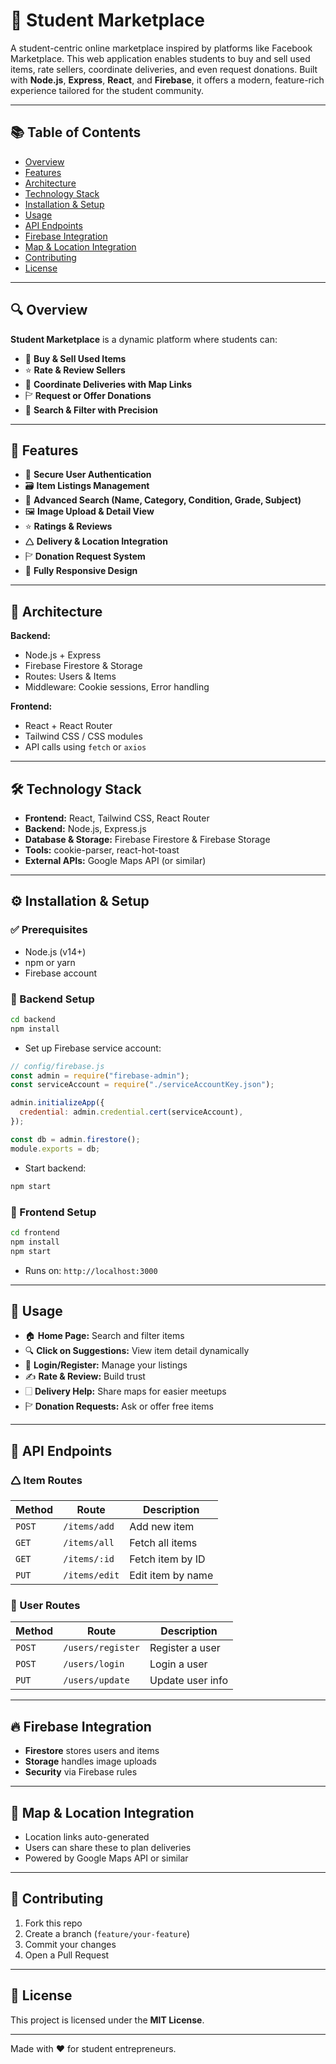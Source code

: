 # 🌟 Student Marketplace

A student-centric online marketplace inspired by platforms like Facebook Marketplace. This web application enables students to buy and sell used items, rate sellers, coordinate deliveries, and even request donations. Built with **Node.js**, **Express**, **React**, and **Firebase**, it offers a modern, feature-rich experience tailored for the student community.

---

## 📚 Table of Contents

- [Overview](#-overview)
- [Features](#-features)
- [Architecture](#-architecture)
- [Technology Stack](#-technology-stack)
- [Installation & Setup](#-installation--setup)
- [Usage](#-usage)
- [API Endpoints](#-api-endpoints)
- [Firebase Integration](#-firebase-integration)
- [Map & Location Integration](#-map--location-integration)
- [Contributing](#-contributing)
- [License](#-license)

---

## 🔍 Overview

**Student Marketplace** is a dynamic platform where students can:

- 🛒 **Buy & Sell Used Items**
- ⭐ **Rate & Review Sellers**
- 📍 **Coordinate Deliveries with Map Links**
- 🏱 **Request or Offer Donations**
- 🔎 **Search & Filter with Precision**

---

## 🚀 Features

- 🔐 **Secure User Authentication**
- 🗃 **Item Listings Management**
- 🧠 **Advanced Search (Name, Category, Condition, Grade, Subject)**
- 🖼 **Image Upload & Detail View**
- ⭐ **Ratings & Reviews**
- 🛆 **Delivery & Location Integration**
- 🏱 **Donation Request System**
- 📱 **Fully Responsive Design**

---

## 🏧 Architecture

**Backend:**
- Node.js + Express
- Firebase Firestore & Storage
- Routes: Users & Items
- Middleware: Cookie sessions, Error handling

**Frontend:**
- React + React Router
- Tailwind CSS / CSS modules
- API calls using `fetch` or `axios`

---

## 🛠 Technology Stack

- **Frontend:** React, Tailwind CSS, React Router
- **Backend:** Node.js, Express.js
- **Database & Storage:** Firebase Firestore & Firebase Storage
- **Tools:** cookie-parser, react-hot-toast
- **External APIs:** Google Maps API (or similar)

---

## ⚙ Installation & Setup

### ✅ Prerequisites

- Node.js (v14+)
- npm or yarn
- Firebase account

### 🔧 Backend Setup

```bash
cd backend
npm install
```

- Set up Firebase service account:
```js
// config/firebase.js
const admin = require("firebase-admin");
const serviceAccount = require("./serviceAccountKey.json");

admin.initializeApp({
  credential: admin.credential.cert(serviceAccount),
});

const db = admin.firestore();
module.exports = db;
```

- Start backend:
```bash
npm start
```

### 🎨 Frontend Setup

```bash
cd frontend
npm install
npm start
```

- Runs on: `http://localhost:3000`

---

## 📖 Usage

- 🏠 **Home Page:** Search and filter items
- 🔍 **Click on Suggestions:** View item detail dynamically
- 👤 **Login/Register:** Manage your listings
- ✍️ **Rate & Review:** Build trust
- 🗌 **Delivery Help:** Share maps for easier meetups
- 🏱 **Donation Requests:** Ask or offer free items

---

## 🔌 API Endpoints

### 🛆 Item Routes

| Method | Route | Description |
|--------|-------|-------------|
| `POST` | `/items/add` | Add new item |
| `GET`  | `/items/all` | Fetch all items |
| `GET`  | `/items/:id` | Fetch item by ID |
| `PUT`  | `/items/edit` | Edit item by name |

### 👥 User Routes

| Method | Route | Description |
|--------|-------|-------------|
| `POST` | `/users/register` | Register a user |
| `POST` | `/users/login` | Login a user |
| `PUT`  | `/users/update` | Update user info |

---

## 🔥 Firebase Integration

- **Firestore** stores users and items
- **Storage** handles image uploads
- **Security** via Firebase rules

---

## 📍 Map & Location Integration

- Location links auto-generated
- Users can share these to plan deliveries
- Powered by Google Maps API or similar

---

## 🤝 Contributing

1. Fork this repo
2. Create a branch (`feature/your-feature`)
3. Commit your changes
4. Open a Pull Request

---

## 📜 License

This project is licensed under the **MIT License**.

---

Made with ❤️ for student entrepreneurs.

